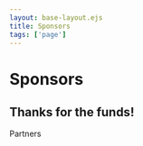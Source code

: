 ```yaml
---
layout: base-layout.ejs
title: Sponsors
tags: ['page']
---
```


# Sponsors
## Thanks for the funds!

Partners